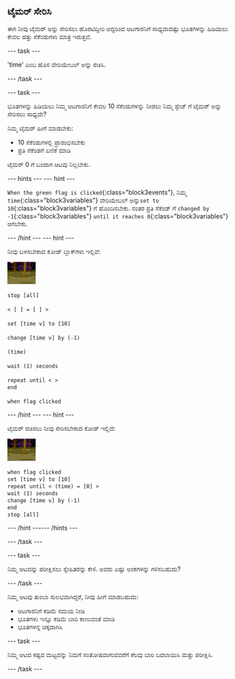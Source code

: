 ## ಟೈಮರ್ ಸೇರಿಸಿ

ಈಗ ನೀವು ಟೈಮರ್ ಅನ್ನು ಸೇರಿಸಲು ಹೊರಟಿದ್ದೀರಿ ಆದ್ದರಿಂದ ಆಟಗಾರನಿಗೆ ಸಾಧ್ಯವಾದಷ್ಟು ಭೂತಗಳನ್ನು ಹಿಡಿಯಲು ಕೇವಲ ಹತ್ತು ಸೆಕೆಂಡುಗಳು ಮಾತ್ರ ಇರುತ್ತವೆ.

--- task ---

'time' ಎಂಬ ಹೊಸ ವೇರಿಯೇಬಲ್ ಅನ್ನು ರಚಿಸಿ.

--- /task ---

--- task ---

ಭೂತಗಳನ್ನು ಹಿಡಿಯಲು ನಿಮ್ಮ ಆಟಗಾರನಿಗೆ ಕೇವಲ 10 ಸೆಕೆಂಡುಗಳನ್ನು ನೀಡಲು ನಿಮ್ಮ ಸ್ಟೇಜ್ ಗೆ ಟೈಮರ್ ಅನ್ನು ಸೇರಿಸಲು ಸಾಧ್ಯವೇ?

ನಿಮ್ಮ ಟೈಮರ್ ಹೀಗೆ ಮಾಡಬೇಕು:

+ 10 ಸೆಕೆಂಡುಗಳಲ್ಲಿ ಪ್ರಾರಂಭಿಸಬೇಕು
+ ಪ್ರತಿ ಸೆಕೆಂಡಗೆ ಏಣಿಕೆ ಮಾಡಿ

ಟೈಮರ್ 0 ಗೆ ಬಂದಾಗ ಆಟವು ನಿಲ್ಲಬೇಕು.

--- hints ---
 --- hint ---

`When the green flag is clicked`{:class="block3events"}, ನಿಮ್ಮ `time`{:class="block3variables"} ವೇರಿಯೇಬಲ್ ಅನ್ನು`set to 10`{:class="block3variables"} ಗೆ ಹೊಂದಿಸಬೇಕು. ನಂತರ ಪ್ರತಿ ಸೆಕೆಂಡ್ ಗೆ `changed by -1`{:class="block3variables"} `until it reaches 0`{:class="block3variables"} ಆಗಬೇಕು.

--- /hint --- --- hint ---

ನೀವು ಬಳಸಬೇಕಾದ ಕೋಡ್ ಬ್ಲಾಕ್‌ಗಳು ಇಲ್ಲಿವೆ:

![ghost-sprite](images/ghost-backdrop.png)

```blocks3
stop [all]

< [ ] = [ ] >

set [time v] to [10]

change [time v] by (-1)

(time)

wait (1) seconds

repeat until < >
end

when flag clicked

```

--- /hint --- --- hint ---

ಟೈಮರ್ ರಚಿಸಲು ನೀವು ಸೇರಿಸಬೇಕಾದ ಕೋಡ್ ಇಲ್ಲಿದೆ:

![backdrop icon](images/ghost-backdrop.png)

```blocks3
when flag clicked
set [time v] to [10]
repeat until < (time) = [0] >
wait (1) seconds
change [time v] by (-1)
end
stop [all]
```

--- /hint ------ /hints ---

--- /task ---

--- task ---

ನಿಮ್ಮ ಆಟವನ್ನು ಪರೀಕ್ಷಿಸಲು ಸ್ನೇಹಿತರನ್ನು ಕೇಳಿ. ಅವರು ಎಷ್ಟು ಅಂಕಗಳನ್ನು ಗಳಿಸಬಹುದು?

--- /task ---

ನಿಮ್ಮ ಆಟವು ತುಂಬಾ ಸುಲಭವಾಗಿದ್ದರೆ, ನೀವು ಹೀಗೆ ಮಾಡಬಹುದು:

+ ಆಟಗಾರನಿಗೆ ಕಡಿಮೆ ಸಮಯ ನೀಡಿ
+ ಭೂತಗಳು ಇನ್ನೂ ಕಡಿಮೆ ಬಾರಿ ಕಾಣುವಂತೆ ಮಾಡಿ
+ ಭೂತಗಳನ್ನ ಚಿಕ್ಕದಾಗಿಸಿ

--- task ---

ನಿಮ್ಮ ಆಟದ ಕಷ್ಟದ ಮಟ್ಟವನ್ನು ನಿಮಗೆ ಸಂತೋಷವಾಗುವವರೆಗೆ ಕೆಲವು ಬಾರಿ ಬದಲಾಯಿಸಿ ಮತ್ತು ಪರೀಕ್ಷಿಸಿ.

--- /task ---